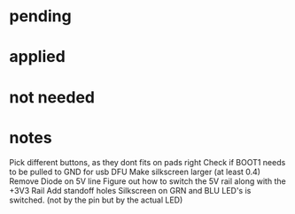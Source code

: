# pending


# applied

# not needed

# notes
Pick different buttons, as they dont fits on pads right
Check if BOOT1 needs to be pulled to GND for usb DFU
Make silkscreen larger (at least 0.4)
Remove Diode on 5V line
Figure out how to switch the 5V rail along with the +3V3 Rail
Add standoff holes
Silkscreen on GRN and BLU LED's is switched. (not by the pin but by the actual LED)

